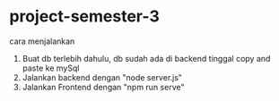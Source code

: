 # project-semester-3

cara menjalankan
1. Buat db terlebih dahulu, db sudah ada di backend tinggal copy and paste ke mySql
2. Jalankan backend dengan "node server.js"
3. Jalankan Frontend dengan "npm run serve"
